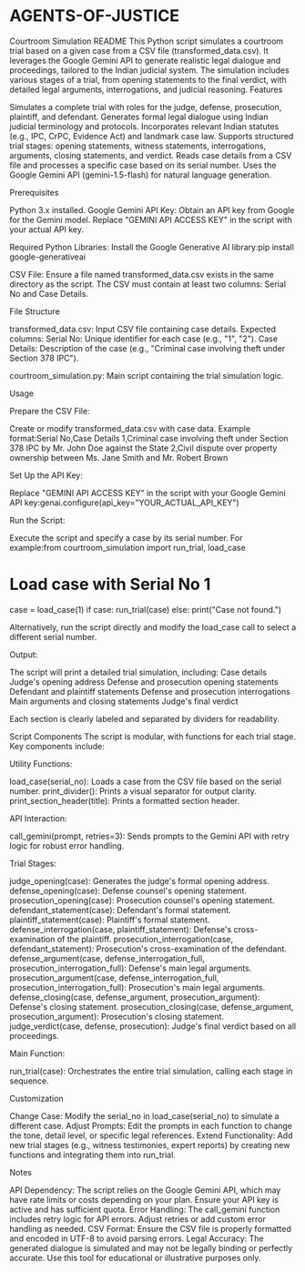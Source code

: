 # AGENTS-OF-JUSTICE
Courtroom Simulation README
This Python script simulates a courtroom trial based on a given case from a CSV file (transformed_data.csv). It leverages the Google Gemini API to generate realistic legal dialogue and proceedings, tailored to the Indian judicial system. The simulation includes various stages of a trial, from opening statements to the final verdict, with detailed legal arguments, interrogations, and judicial reasoning.
Features

Simulates a complete trial with roles for the judge, defense, prosecution, plaintiff, and defendant.
Generates formal legal dialogue using Indian judicial terminology and protocols.
Incorporates relevant Indian statutes (e.g., IPC, CrPC, Evidence Act) and landmark case law.
Supports structured trial stages: opening statements, witness statements, interrogations, arguments, closing statements, and verdict.
Reads case details from a CSV file and processes a specific case based on its serial number.
Uses the Google Gemini API (gemini-1.5-flash) for natural language generation.

Prerequisites

Python 3.x installed.
Google Gemini API Key:
Obtain an API key from Google for the Gemini model.
Replace "GEMINI API ACCESS KEY" in the script with your actual API key.


Required Python Libraries:
Install the Google Generative AI library:pip install google-generativeai




CSV File:
Ensure a file named transformed_data.csv exists in the same directory as the script.
The CSV must contain at least two columns: Serial No and Case Details.



File Structure

transformed_data.csv: Input CSV file containing case details.
Expected columns:
Serial No: Unique identifier for each case (e.g., "1", "2").
Case Details: Description of the case (e.g., "Criminal case involving theft under Section 378 IPC").




courtroom_simulation.py: Main script containing the trial simulation logic.

Usage

Prepare the CSV File:

Create or modify transformed_data.csv with case data. Example format:Serial No,Case Details
1,Criminal case involving theft under Section 378 IPC by Mr. John Doe against the State
2,Civil dispute over property ownership between Ms. Jane Smith and Mr. Robert Brown




Set Up the API Key:

Replace "GEMINI API ACCESS KEY" in the script with your Google Gemini API key:genai.configure(api_key="YOUR_ACTUAL_API_KEY")




Run the Script:

Execute the script and specify a case by its serial number. For example:from courtroom_simulation import run_trial, load_case

# Load case with Serial No 1
case = load_case(1)
if case:
    run_trial(case)
else:
    print("Case not found.")


Alternatively, run the script directly and modify the load_case call to select a different serial number.


Output:

The script will print a detailed trial simulation, including:
Case details
Judge's opening address
Defense and prosecution opening statements
Defendant and plaintiff statements
Defense and prosecution interrogations
Main arguments and closing statements
Judge's final verdict


Each section is clearly labeled and separated by dividers for readability.



Script Components
The script is modular, with functions for each trial stage. Key components include:

Utility Functions:

load_case(serial_no): Loads a case from the CSV file based on the serial number.
print_divider(): Prints a visual separator for output clarity.
print_section_header(title): Prints a formatted section header.


API Interaction:

call_gemini(prompt, retries=3): Sends prompts to the Gemini API with retry logic for robust error handling.


Trial Stages:

judge_opening(case): Generates the judge's formal opening address.
defense_opening(case): Defense counsel's opening statement.
prosecution_opening(case): Prosecution counsel's opening statement.
defendant_statement(case): Defendant's formal statement.
plaintiff_statement(case): Plaintiff's formal statement.
defense_interrogation(case, plaintiff_statement): Defense's cross-examination of the plaintiff.
prosecution_interrogation(case, defendant_statement): Prosecution's cross-examination of the defendant.
defense_argument(case, defense_interrogation_full, prosecution_interrogation_full): Defense's main legal arguments.
prosecution_argument(case, defense_interrogation_full, prosecution_interrogation_full): Prosecution's main legal arguments.
defense_closing(case, defense_argument, prosecution_argument): Defense's closing statement.
prosecution_closing(case, defense_argument, prosecution_argument): Prosecution's closing statement.
judge_verdict(case, defense, prosecution): Judge's final verdict based on all proceedings.


Main Function:

run_trial(case): Orchestrates the entire trial simulation, calling each stage in sequence.



Customization

Change Case: Modify the serial_no in load_case(serial_no) to simulate a different case.
Adjust Prompts: Edit the prompts in each function to change the tone, detail level, or specific legal references.
Extend Functionality: Add new trial stages (e.g., witness testimonies, expert reports) by creating new functions and integrating them into run_trial.

Notes

API Dependency: The script relies on the Google Gemini API, which may have rate limits or costs depending on your plan. Ensure your API key is active and has sufficient quota.
Error Handling: The call_gemini function includes retry logic for API errors. Adjust retries or add custom error handling as needed.
CSV Format: Ensure the CSV file is properly formatted and encoded in UTF-8 to avoid parsing errors.
Legal Accuracy: The generated dialogue is simulated and may not be legally binding or perfectly accurate. Use this tool for educational or illustrative purposes only.

